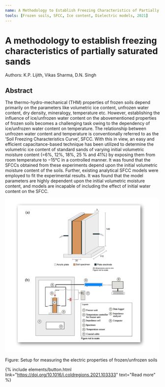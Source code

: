 ```yaml
---
name: A Methodology to Establish Freezing Characteristics of Partially Saturated Sands
tools: [Frozen soils, SFCC, Ice content, Dielectric models, 2021]
---
```


# A methodology to establish freezing characteristics of partially saturated sands

Authors: K.P. Lijith, Vikas Sharma, D.N. Singh

## Abstract

The thermo-hydro-mechanical (THM) properties of frozen soils depend primarily on the parameters like volumetric ice content, unfrozen water content, dry density, mineralogy, temperature etc. However, establishing the influence of ice/unfrozen water content on the abovementioned properties of frozen soils becomes a challenging task owing to the dependency of ice/unfrozen water content on temperature. The relationship between unfrozen water content and temperature is conventionally referred to as the ‘Soil Freezing Characteristics Curve’, SFCC. With this in view, an easy and efficient capacitance-based technique has been utilized to determine the volumetric ice content of standard sands of varying initial volumetric moisture content (=6%, 12%, 18%, 25 % and 41%) by exposing them from room temperature to −15°C in a controlled manner. It was found that the SFCCs obtained from these experiments depend upon the initial volumetric moisture content of the soils. Further, existing analytical SFCC models were employed to fit the experimental results. It was found that the model parameters are highly dependent upon the initial volumetric moisture content, and models are incapable of including the effect of initial water content on the SFCC.

![](../assets/images/publications/CRST_Lijith_et_al_2021_2.png)

Figure: Setup for measuring the electric properties of frozen/unfrozen soils

{% include elements/button.html link="https://doi.org/10.1016/j.coldregions.2021.103333" text="Read more" %}

